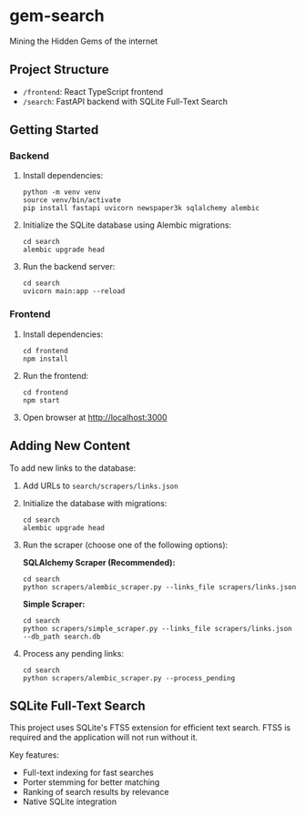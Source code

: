 # gem-search
Mining the Hidden Gems of the internet

## Project Structure

- `/frontend`: React TypeScript frontend
- `/search`: FastAPI backend with SQLite Full-Text Search

## Getting Started

### Backend

1. Install dependencies:
   ```
   python -m venv venv
   source venv/bin/activate
   pip install fastapi uvicorn newspaper3k sqlalchemy alembic
   ```

2. Initialize the SQLite database using Alembic migrations:
   ```
   cd search
   alembic upgrade head
   ```

3. Run the backend server:
   ```
   cd search
   uvicorn main:app --reload
   ```

### Frontend

1. Install dependencies:
   ```
   cd frontend
   npm install
   ```

2. Run the frontend:
   ```
   cd frontend
   npm start
   ```

3. Open browser at [http://localhost:3000](http://localhost:3000)

## Adding New Content

To add new links to the database:

1. Add URLs to `search/scrapers/links.json`
2. Initialize the database with migrations:
   ```
   cd search
   alembic upgrade head
   ```

3. Run the scraper (choose one of the following options):

   **SQLAlchemy Scraper (Recommended):**
   ```
   cd search
   python scrapers/alembic_scraper.py --links_file scrapers/links.json
   ```
   
   **Simple Scraper:**
   ```
   cd search
   python scrapers/simple_scraper.py --links_file scrapers/links.json --db_path search.db
   ```

4. Process any pending links:
   ```
   cd search
   python scrapers/alembic_scraper.py --process_pending
   ```

## SQLite Full-Text Search

This project uses SQLite's FTS5 extension for efficient text search. FTS5 is required and the application will not run without it.

Key features:
- Full-text indexing for fast searches
- Porter stemming for better matching
- Ranking of search results by relevance
- Native SQLite integration